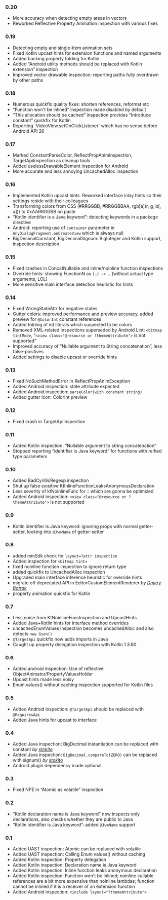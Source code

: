 ### 0.20
  <ul>
    <li>More accuracy when detecting empty areas in vectors</li>
    <li>Reworked Reflective Property Animation inspection with various fixes</li>
  </ul>


### 0.19
  <ul>
    <li>Detecting empty and single-item animation sets</li>
    <li>Fixed Kotlin upcast hints for extension functions and named arguments</li>
    <li>Added backing property folding for Kotlin</li>
    <li>Added “Android utility methods should be replaced with Kotlin extension” inspection</li>
    <li>Improved vector drawable inspection: reporting paths fully overdrawn by other paths</li>
  </ul>


### 0.18
  <ul>
    <li>Numerous quickfix quality fixes: shorten references, reformat etc</li>
    <li>“Function won't be inlined” inspection made disabled by default</li>
    <li>“This allocation should be cached” inspection provides “Introduce constant” quickfix for Kotlin</li>
    <li>Reporting `VideoView.setOnClickListener` which has no sense before Android API 26</li>
  </ul>

### 0.17
  <ul>
    <li>Marked ConstantParseColor, ReflectPropAnimInspection, TargetApiInspection as cleanup tools</li>
    <li>Added uselessDrawableElement inspection for Android</li>
    <li>More accurate and less annoying UncachedAlloc inspection</li>
  </ul>

### 0.16
  <ul>
    <li>Implemented Kotlin upcast hints. Reworked interface inlay hints so their settings reside with their colleagues</li>
    <li>Transforming colors from CSS (#RRGGBB, #RRGGBBAA, rgb[a](r, g, b[, a])) to 0xAARRGGBB on paste</li>
    <li>“Kotlin identifier is a Java keyword”: detecting keywords in a package directive</li>
    <li>Android: reporting use of <code>container</code> parameter in <code>AnyDialogFragment.onCreateView</code> which is always null</li>
    <li>BigDecimalConstant, BigDecimalSignum: BigInteger and Kotlin support, inspection description</li>
  </ul>


### 0.15
  <ul>
    <li>Fixed crashes in ConcatNullable and inline/noinline function inspections</li>
    <li>Override hints: showing FunctionN as <code>(…) -> …</code> (without actual type arguments, LOL)</li>
    <li>More sensitive main interface detection heuristic for hints</li>
  </ul>

### 0.14

  <ul>
    <li>Fixed WrongStateAttr for negative states</li>
    <li>Gutter colors: improved performance and preview accuracy, added preview for <code>@ColorInt</code> constant references</li>
    <li>Added folding of int literals which suspected to be colors</li>
    <li>Removed XML-related inspections superseded by Android Lint: <code>&lt;bitmap tintMode</code>, “<code>&lt;view class="@resource or ?themeAttribute"&gt;</code> is not supported”</li>
    <li>Improved accuracy of “Nullable argument to String concatenation”, less false-positives</li>
    <li>Added settings to disable upcast or override hints</li>
  </ul>

### 0.13

  <ul>
    <li>Fixed NoSuchMethodError in ReflectPropAnimException</li>
    <li>Added Android inspection: state attribute expected</li>
    <li>Added Android inspection: <code>parseColor(with constant string)</code></li>
    <li>Added gutter icon: ColorInt preview</li>
  </ul>

### 0.12

  <ul>
    <li>Fixed crash in TargetApiInspection</li>
  </ul>

### 0.11
  <ul>
    <li>Added Kotlin inspection: “Nullable argument to string concatenation”</li>
    <li>Stopped reporting “identifier is Java keyword” for functions with reified type parameters</li>
  </ul>

### 0.10

  <ul>
    <li>Added BadCyrillicRegexp inspection</li>
    <li>Shut up false-positive KtInlineFunctionLeaksAnonymousDeclaration</li>
    <li>Less severity of ktNoinlineFunc for :: which are gonna be optimized</li>
    <li>Added Android inspection: <code>&lt;view class="@resource or ?themeAttribute"&gt;</code> is not supported</li>
  </ul>

### 0.9

  <ul>
    <li>Kotlin identifier is Java keyword: ignoring props with normal getter-setter, looking into <code>@JvmName</code> of getter-setter</li>
  </ul>

### 0.8

  <ul>
    <li>added minSdk check for <code>layout=?attr inspection</code></li>
    <li>Added inspection for <code>&lt;bitmap tint=</code></li>
    <li>fixed noinline function inspection to ignore return type</li>
    <li>added quickfix to UncachedAlloc inspection</li>
    <li>Upgraded main interface inference heuristic for override hints</li>
    <li>migrate off deprecated API in EditorCustomElementRenderer <em>by <a href="https://github.com/JB-Dmitry">Dmitry Batrak</a></em></li>
    <li>property animation quickfix for Kotlin</li>

  </ul>

### 0.7

  <ul>
    <li>Less noise from KtNoinlineFuncInspection and UpcastHints</li>
    <li>Added Java+Kotlin hints for interface method overrides</li>
    <li>uncachedEnumValues inspection becomes uncachedAlloc and also detects <code>new Gson()</code></li>
    <li><code>@TargetApi</code> quickfix now adds imports in Java</li>
    <li>Caught up property delegation inspection with Kotlin 1.3.60</li>
  </ul>

### 0.6

  <ul>
    <li>Added android inspection: Use of reflective ObjectAnimator/PropertyValuesHolder</li>
    <li>Upcast hints made less noisy</li>
    <li>Enum.values() without caching inspection supported for Kotlin files</li>
  </ul>

### 0.5

  <ul>
    <li>Added Android inspection: <code>@TargetApi</code> should be replaced with <code>@RequiresApi</code></li>
    <li>Added Java hints for upcast to interface</li>
  </ul>

### 0.4

  <ul>
    <li>Added Java inspection: BigDecimal instantiation can be replaced with constant <em>by <a href="https://github.com/stokito/">stokito</a></em></li>
    <li>Added Java inspection: <code>BigDecimal.compareTo(ZERO)</code> can be replaced with signum() <em>by <a href="https://github.com/stokito/">stokito</a></em></li>
    <li>Android plugin dependency made optional</li>
  </ul>

### 0.3

  <ul>
    <li>Fixed NPE in “Atomic as volatile” inspection</li>
  </ul>

### 0.2

  <ul>
    <li>“Kotlin declaration name is Java keyword” now inspects only declarations, also checks whether they are public to Java</li>
    <li>“Kotlin identifier is Java keyword”: added <code>@JvmName</code> support</li>
  </ul>

### 0.1

  <ul>
    <li>Added UAST inspection: Atomic can be replaced with volatile</li>
    <li>Added UAST inspection: Calling Enum values() without caching</li>
    <li>Added Kotlin inspection: Property delegation</li>
    <li>Added Kotlin inspection: Declaration name is Java keyword</li>
    <li>Added Kotlin inspection: Inline function leaks anonymous declaration</li>
    <li>Added Kotlin inspection: Function won't be inlined;
      noinline callable references are a bit more expensive than noinline lambdas;
      function cannot be inlined if it is a receiver of an extension function</li>
    <li>Added Android inspection: <code>&lt;include layout="?themeAttribute"&gt;</code></li>
  </ul>
